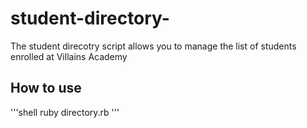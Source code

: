 # student-directory-

The student direcotry script allows you to manage the list of students enrolled at Villains Academy 

## How to use ## 

'''shell 
ruby directory.rb 
'''

